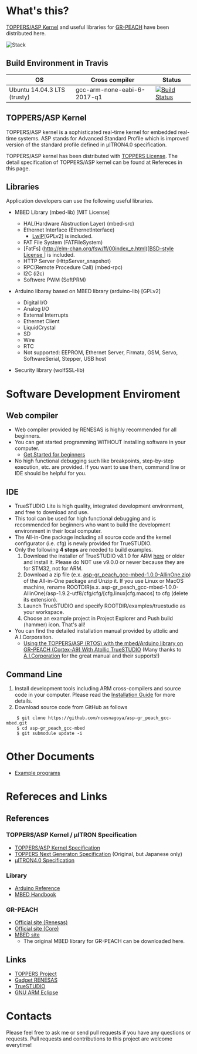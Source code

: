 # What's this?

[TOPPERS/ASP Kernel](http://toppers.jp/en/asp-kernel.html) and useful libraries for [GR-PEACH](http://gadget.renesas.com/en/product/peach.html) have been distributed here.

![Stack](https://raw.github.com/wiki/ncesnagoya/asp-gr_peach_gcc-mbed/images/stack.png)

## Build Environment in Travis

OS | Cross compiler | Status
------------ | ------------- | -------------
Ubuntu 14.04.3 LTS (trusty) | gcc-arm-none-eabi-6-2017-q1 | [![Build Status](https://travis-ci.org/ncesnagoya/asp-gr_peach_gcc-mbed.svg?branch=master)](https://travis-ci.org/ncesnagoya/asp-gr_peach_gcc-mbed)

## TOPPERS/ASP Kernel

TOPPERS/ASP kernel is a sophisticated real-time kernel for embedded real-time systems.
ASP stands for Advanced Standard Profile which is improved version of the standard profile defined in μITRON4.0 specification. 

TOPPERS/ASP kernel has been distributed with [TOPPERS License](http://toppers.jp/en/license.html).
The detail specification of TOPPERS/ASP kernel can be found at Refereces in this page.

## Libraries

Application developers can use the following useful libraries.

- MBED Library (mbed-lib) [MIT License]
  - HAL(Hardware Abstruction Layer) (mbed-src)
  - Ethernet Interface (EthernetInterface)
    - [LwIP](https://en.wikipedia.org/wiki/LwIP)[GPLv2] is included.
  - FAT File System (FATFileSystem)
   - [FatFs] (http://elm-chan.org/fsw/ff/00index_e.html)[[BSD-style License ](http://elm-chan.org/fsw/ff/en/appnote.html#license)] is included.
   - HTTP Server (HttpServer_snapshot)
   - RPC(Remote Procedure Call) (mbed-rpc)
   - I2C (i2c)
   - Softwere PWM (SoftPRM)

- Arduino libaray based on MBED library (arduino-lib) [GPLv2]
  - Digital I/O
  - Analog I/O
  - External Interrupts
  - Ethernet Client
  - LiquidCrystal
  - SD
  - Wire
  - RTC
  - Not supported: EEPROM, Ethernet Server, Firmata, GSM, Servo, SoftwareSerial, Stepper, USB host

- Security library (wolfSSL-lib)

# Software Development Enviroment

## Web compiler
- Web compiler provided by RENESAS is highly recommended for all beginners.
- You can get started programming WITHOUT installing software in your computer.
  - [Get Started for beginners](https://github.com/ncesnagoya/asp-gr_peach_gcc-mbed/wiki/GetStarted)
- No high functional debugging such like breakpoints, step-by-step execution, etc. are provided. If you want to use them, command line or IDE should be helpful for you.
## IDE
- TrueSTUDIO Lite is high quality, integrated development environment, and free to download and use.
- This tool can be used for high functional debugging and is recommended for beginners who want to build the development environment in their local computer.
- The All-in-One package including all source code and the kernel configurator (i.e. cfg) is newly provided for TrueSTUDIO.
- Only the following **4 steps** are needed to build examples.
  1. Download the installer of TrueSTUDIO v8.1.0 for ARM [here](https://atollic.com/resources/download/) or older and install it. Please do NOT use v9.0.0 or newer because they are for STM32, not for ARM.
  2. Download a zip file (e.x. [asp-gr_peach_gcc-mbed-1.0.0-AllinOne.zip](https://github.com/ncesnagoya/asp-gr_peach_gcc-mbed/tree/v1.0.0-AllinOne)) of the All-in-One package and Unzip it. If you use Linux or MacOS machine, rename ROOTDIR(e.x. asp-gr_peach_gcc-mbed-1.0.0-AllinOne)/asp-1.9.2-utf8/cfg/cfg/[cfg.linux|cfg.macos] to cfg (delete its extension).
  3. Launch TrueSTUDIO and specify ROOTDIR/examples/truestudio as your workspace.
  4. Choose an example project in Project Explorer and Push build (hammer) icon. That's all!
- You can find the detailed installation manual provided by attolic and A.I.Corporaiton.
  - [Using the TOPPERS/ASP (RTOS) with the mbed/Arduino library on GR-PEACH (Cortex-A9) With Atollic TrueSTUDIO](https://github.com/ncesnagoya/asp-gr_peach_gcc-mbed/blob/master/docs/TrueSTUDIO_GR-PEACH-With_mbed_Arduino.pdf) (Many thanks to [A.I.Corporation](http://www.aicp.co.jp/en/index.html) for the great manual and their supports!)
## Command Line
1. Install development tools including ARM cross-compilers and source code in your computer. Please read the [Installation Guide](https://github.com/ncesnagoya/asp-gr_peach_gcc-mbed/wiki/InstallationAndBuilding) for more details.
2. Download source code from GitHub as follows
```
    $ git clone https://github.com/ncesnagoya/asp-gr_peach_gcc-mbed.git
    $ cd asp-gr_peach_gcc-mbed
    $ git submodule update -i 
```

# Other Documents
- [Example programs](https://github.com/ncesnagoya/asp-gr_peach_gcc-mbed/wiki/ExamplePrograms) 

# Refereces and Links

## References

### TOPPERS/ASP Kernel / μITRON Specification

- [TOPPERS/ASP Kernel Specification](https://github.com/ncesnagoya/asp-gr_peach_gcc-mbed/blob/master/docs/TOPPERS_ASP_Kernel_Specification.pdf)
- [TOPPERS Next Generaton Specification](http://toppers.jp/documents.html) (Original, but Japanese only)
- [µITRON4.0 Specification](http://www.ertl.jp/ITRON/SPEC/mitron4-e.html)

### Library

- [Arduino Reference](https://www.arduino.cc/en/Reference/HomePage)
- [MBED Handbook](https://developer.mbed.org/handbook/Homepage)

### GR-PEACH

- [Official site (Renesas)](http://gadget.renesas.com/en/product/peach.html)
- [Official site (Core)](http://www.core.co.jp.e.ko.hp.transer.com/product/m2m/gr-peach/index.html)
- [MBED site](https://developer.mbed.org/platforms/Renesas-GR-PEACH/)
  - The original MBED library for GR-PEACH can be downloaded here.

## Links

- [TOPPERS Project](http://toppers.jp/en)
- [Gadget RENESAS](http://gadget.renesas.com/en/)
- [TrueSTUDIO](http://atollic.com/truestudio/)
- [GNU ARM Eclipse](http://gnuarmeclipse.github.io/toolchain/install/)

# Contacts

Please feel free to ask me or send pull requests if you have any questions or requests.
Pull requests and contributions to this project are welcome everytime!
